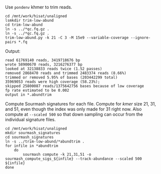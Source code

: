 Use `pondenv` khmer to trim reads. 
```
cd /mnt/work/hisat/unaligned
lsmkdir trim-low-abund
cd trim-low-abund
ln -s ../*qc.fq.gz .
ln -s ../*qc.fq.gz .
trim-low-abund.py -k 21 -C 3 -M 15e9 --variable-coverage --ignore-pairs *.fq
```

Output:
```
read 61769140 reads, 3419718676 bp
wrote 58900670 reads, 3216276377 bp
looked at 32138833 reads twice (1.52 passes)
removed 2868470 reads and trimmed 2483374 reads (8.66%)
trimmed or removed 5.95% of bases (203442299 total)
35969053 reads were high coverage (58.23%);
skipped 25800087 reads/1375642756 bases because of low coverage
fp rate estimated to be 0.002
output in *.abundtrim
```

Compute Sourmash signatures for each file. Compute for *kmer* size 21, 31, and 51, even though the index was only made for 31 right now. Also compute at `--scaled 500` so that down sampling can occur from the individual signature files. 
```
cd /mnt/work/hisat/unaligned
mkdir sourmash_signatures
cd sourmash_signatures
ln -s ../trim-low-abund/*abundtrim .
for infile in *abundtrim
    do
        sourmash compute -k 21,31,51 -o sourmash_compute_sigs_${infile} --track-abundance --scaled 500 ${infile}
done
```
